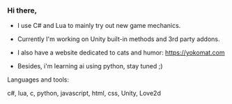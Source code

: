 ### Hi there,


- I use C# and Lua to mainly try out new game mechanics.

- Currently I'm working on Unity built-in methods and 3rd party addons.

- I also have a website dedicated to cats and humor:
https://yokomat.com

- Besides, i'm learning ai using python, stay tuned ;)

Languages and tools:

c#, lua, c, python, javascript, html, css,
Unity, Love2d


